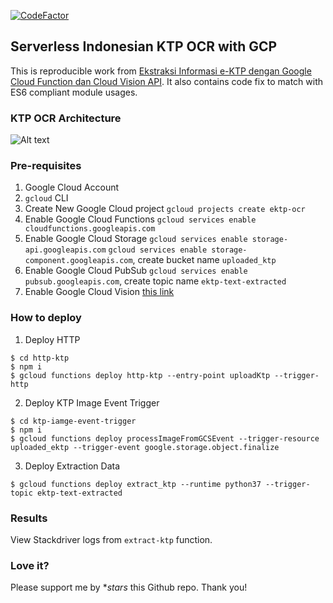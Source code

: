 [![CodeFactor](https://www.codefactor.io/repository/github/rhzs/serverless-ktp-ocr/badge/master)](https://www.codefactor.io/repository/github/rhzs/serverless-ktp-ocr/overview/master)

## Serverless Indonesian KTP OCR with GCP

This is reproducible work from [Ekstraksi Informasi e-KTP dengan Google Cloud Function dan Cloud Vision API](https://medium.com/@imrenagi/ekstraksi-informasi-e-ktp-dengan-google-cloud-function-dan-cloud-vision-api-4655db21d084). It also contains code fix to match with ES6 compliant module usages.

### KTP OCR Architecture

![Alt text](docs/arch.png?raw=true "E-KTP OCR with GCP")

### Pre-requisites

1. Google Cloud Account
2. `gcloud` CLI
3. Create New Google Cloud project `gcloud projects create ektp-ocr`
4. Enable Google Cloud Functions `gcloud services enable cloudfunctions.googleapis.com`
5. Enable Google Cloud Storage `gcloud services enable storage-api.googleapis.com` `gcloud services enable storage-component.googleapis.com`, create bucket name `uploaded_ktp`
6. Enable Google Cloud PubSub `gcloud services enable pubsub.googleapis.com`, create topic name `ektp-text-extracted`
7. Enable Google Cloud Vision [this link](console.cloud.google.com/flows/enableapi?apiid=vision.googleapis.com)

### How to deploy

1. Deploy HTTP

```shell
$ cd http-ktp
$ npm i
$ gcloud functions deploy http-ktp --entry-point uploadKtp --trigger-http
```

2. Deploy KTP Image Event Trigger

```shell
$ cd ktp-iamge-event-trigger
$ npm i
$ gcloud functions deploy processImageFromGCSEvent --trigger-resource uploaded_ektp --trigger-event google.storage.object.finalize
```

3. Deploy Extraction Data

```shell
$ gcloud functions deploy extract_ktp --runtime python37 --trigger-topic ektp-text-extracted
```

### Results

View Stackdriver logs from `extract-ktp` function.

### Love it?

Please support me by **stars* this Github repo. Thank you!
